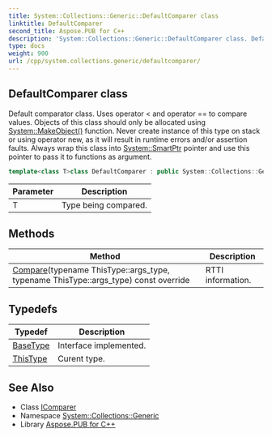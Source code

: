 ```yaml
---
title: System::Collections::Generic::DefaultComparer class
linktitle: DefaultComparer
second_title: Aspose.PUB for C++
description: 'System::Collections::Generic::DefaultComparer class. Default comparator class. Uses operator < and operator == to compare values. Objects of this class should only be allocated using System::MakeObject() function. Never create instance of this type on stack or using operator new, as it will result in runtime errors and/or assertion faults. Always wrap this class into System::SmartPtr pointer and use this pointer to pass it to functions as argument in C++.'
type: docs
weight: 900
url: /cpp/system.collections.generic/defaultcomparer/
---
```

## DefaultComparer class


Default comparator class. Uses operator < and operator == to compare values. Objects of this class should only be allocated using [System::MakeObject()](../../system/makeobject/) function. Never create instance of this type on stack or using operator new, as it will result in runtime errors and/or assertion faults. Always wrap this class into [System::SmartPtr](../../system/smartptr/) pointer and use this pointer to pass it to functions as argument.

```cpp
template<class T>class DefaultComparer : public System::Collections::Generic::IComparer<T>
```


| Parameter | Description |
| --- | --- |
| T | Type being compared. |
## Methods

| Method | Description |
| --- | --- |
| [Compare](./compare/)(typename ThisType::args_type, typename ThisType::args_type) const override | RTTI information. |
## Typedefs

| Typedef | Description |
| --- | --- |
| [BaseType](./basetype/) | Interface implemented. |
| [ThisType](./thistype/) | Curent type. |

## See Also

* Class [IComparer](../icomparer/)
* Namespace [System::Collections::Generic](../)
* Library [Aspose.PUB for C++](../../)

